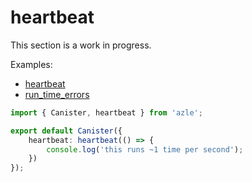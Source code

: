 # heartbeat

This section is a work in progress.

Examples:

-   [heartbeat](https://github.com/demergent-labs/azle/tree/main/examples/heartbeat)
-   [run_time_errors](https://github.com/demergent-labs/azle/tree/main/examples/run_time_errors)

```typescript
import { Canister, heartbeat } from 'azle';

export default Canister({
    heartbeat: heartbeat(() => {
        console.log('this runs ~1 time per second');
    })
});
```
